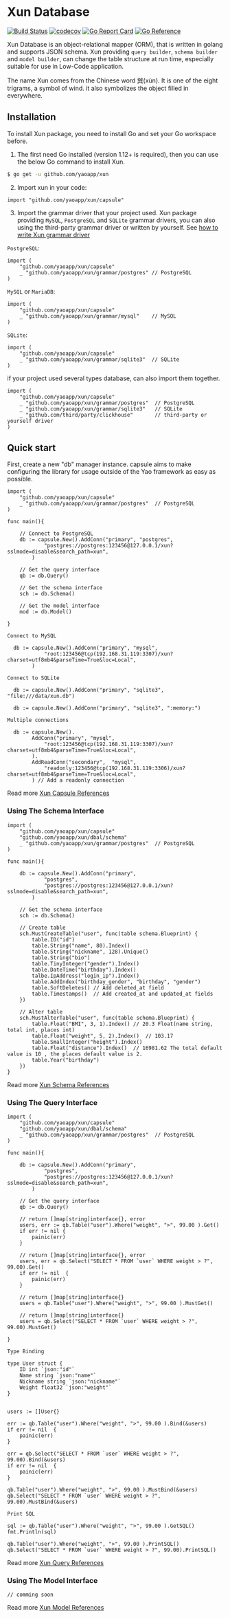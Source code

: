 # Xun Database

[![Build Status](https://travis-ci.com/YaoApp/xun.svg?branch=main)](https://travis-ci.com/YaoApp/xun)
[![codecov](https://codecov.io/gh/YaoApp/xun/branch/main/graph/badge.svg?token=R4FW9PXF01)](https://codecov.io/gh/YaoApp/xun)
[![Go Report Card](https://goreportcard.com/badge/github.com/YaoApp/xun)](https://goreportcard.com/report/github.com/YaoApp/xun)
[![Go Reference](https://pkg.go.dev/badge/github.com/yaoapp/xun.svg)](https://pkg.go.dev/github.com/yaoapp/xun)

Xun Database is an object-relational mapper (ORM), that is written in golang and supports JSON schema. Xun providing `query builder`, `schema builder` and `model builder`, can change the table structure at run time, especially suitable for use in Low-Code application.

The name Xun comes from the Chinese word 巽(xùn). It is one of the eight trigrams, a symbol of wind. it also symbolizes the object filled in everywhere.

## Installation

To install Xun package, you need to install Go and set your Go workspace before.

1. The first need Go installed (version 1.12+ is required), then you can use the below Go command to install Xun.

```bash
$ go get -u github.com/yaoapp/xun
```

2. Import xun in your code:

```golang
import "github.com/yaoapp/xun/capsule"
```

3. Import the grammar driver that your project used.
   Xun package providing `MySQL`, `PostgreSQL` and `SQLite` grammar drivers, you can also using the third-party grammar driver or written by yourself. See [how to write Xun grammar driver](docs/contributing/xun-grammar-driver.md)

`PostgreSQL`:

```golang
import (
    "github.com/yaoapp/xun/capsule"
    _ "github.com/yaoapp/xun/grammar/postgres" // PostgreSQL
)
```

`MySQL` or `MariaDB`:

```golang
import (
    "github.com/yaoapp/xun/capsule"
    _ "github.com/yaoapp/xun/grammar/mysql"    // MySQL
)
```

`SQLite`:

```golang
import (
    "github.com/yaoapp/xun/capsule"
    _ "github.com/yaoapp/xun/grammar/sqlite3"  // SQLite
)
```

if your project used several types database, can also import them together.

```golang
import (
    "github.com/yaoapp/xun/capsule"
    _ "github.com/yaoapp/xun/grammar/postgres"  // PostgreSQL
    _ "github.com/yaoapp/xun/grammar/sqlite3"   // SQLite
    _ "github.com/third/party/clickhouse"       // third-party or yourself driver
)
```

## Quick start

First, create a new "db" manager instance. capsule aims to make configuring the library for usage outside of the Yao framework as easy as possible.

```golang
import (
    "github.com/yaoapp/xun/capsule"
    _ "github.com/yaoapp/xun/grammar/postgres"  // PostgreSQL
)

func main(){

    // Connect to PostgreSQL
    db := capsule.New().AddConn("primary", "postgres",
            "postgres://postgres:123456@127.0.0.1/xun?sslmode=disable&search_path=xun",
        )

    // Get the query interface
    qb := db.Query()

    // Get the schema interface
    sch := db.Schema()

    // Get the model interface
    mod := db.Model()

}
```

`Connect to MySQL`

```golang
  db := capsule.New().AddConn("primary", "mysql",
            "root:123456@tcp(192.168.31.119:3307)/xun?charset=utf8mb4&parseTime=True&loc=Local",
        )
```

`Connect to SQLite`

```golang
  db := capsule.New().AddConn("primary", "sqlite3", "file:///data/xun.db")
```

```golang
  db := capsule.New().AddConn("primary", "sqlite3", ":memory:")
```

`Multiple connections`

```golang
  db := capsule.New().
        AddConn("primary", "mysql",
            "root:123456@tcp(192.168.31.119:3307)/xun?charset=utf8mb4&parseTime=True&loc=Local",
        ).
        AddReadConn("secondary",  "mysql",
            "readonly:123456@tcp(192.168.31.119:3306)/xun?charset=utf8mb4&parseTime=True&loc=Local",
        ) // Add a readonly connection
```

Read more [Xun Capsule References](docs/capsule.md)

### Using The Schema Interface

```golang
import (
    "github.com/yaoapp/xun/capsule"
    "github.com/yaoapp/xun/dbal/schema"
    _ "github.com/yaoapp/xun/grammar/postgres"  // PostgreSQL
)

func main(){

    db := capsule.New().AddConn("primary",
            "postgres",
            "postgres://postgres:123456@127.0.0.1/xun?sslmode=disable&search_path=xun",
        )

    // Get the schema interface
    sch := db.Schema()

    // Create table
    sch.MustCreateTable("user", func(table schema.Blueprint) {
        table.ID("id")
        table.String("name", 80).Index()
        table.String("nickname", 128).Unique()
        table.String("bio")
        table.TinyInteger("gender").Index()
        table.DateTime("birthday").Index()
        talbe.IpAddress("login_ip").Index()
        table.AddIndex("birthday_gender", "birthday", "gender")
        table.SoftDeletes() // Add deleted_at field
        table.Timestamps()  // Add created_at and updated_at fields
    })

    // Alter table
    sch.MustAlterTable("user", func(table schema.Blueprint) {
        table.Float("BMI", 3, 1).Index() // 20.3 Float(name string, total int, places int)
        table.Float("weight", 5, 2).Index()  // 103.17
        table.SmallInteger("height").Index()
        table.Float("distance").Index()  // 16981.62 The total default value is 10 , the places default value is 2.
        table.Year("birthday")
    })
}
```

Read more [Xun Schema References](docs/schema.md)

### Using The Query Interface

```golang
import (
    "github.com/yaoapp/xun/capsule"
    "github.com/yaoapp/xun/dbal/schema"
    _ "github.com/yaoapp/xun/grammar/postgres"  // PostgreSQL
)

func main(){

    db := capsule.New().AddConn("primary",
            "postgres",
            "postgres://postgres:123456@127.0.0.1/xun?sslmode=disable&search_path=xun",
        )

    // Get the query interface
    qb := db.Query()

    // return []map[string]interface{}, error
    users, err := qb.Table("user").Where("weight", ">", 99.00 ).Get()
    if err != nil {
        painic(err)
    }

    // return []map[string]interface{}, error
    users, err = qb.Select("SELECT * FROM `user` WHERE weight > ?", 99.00).Get()
    if err != nil  {
        painic(err)
    }

    // return []map[string]interface{}
    users = qb.Table("user").Where("weight", ">", 99.00 ).MustGet()

    // return []map[string]interface{}
    users = qb.Select("SELECT * FROM `user` WHERE weight > ?", 99.00).MustGet()

}
```

`Type Binding`

```golang
type User struct {
    ID int `json:"id"`
    Name string `json:"name"`
    Nickname string `json:"nickname"`
    Weight float32 `json:"weight"`
}


users := []User{}

err := qb.Table("user").Where("weight", ">", 99.00 ).Bind(&users)
if err != nil  {
    painic(err)
}

err = qb.Select("SELECT * FROM `user` WHERE weight > ?", 99.00).Bind(&users)
if err != nil  {
    painic(err)
}

qb.Table("user").Where("weight", ">", 99.00 ).MustBind(&users)
qb.Select("SELECT * FROM `user` WHERE weight > ?", 99.00).MustBind(&users)

```

`Print SQL`

```golang
sql := qb.Table("user").Where("weight", ">", 99.00 ).GetSQL()
fmt.Println(sql)

qb.Table("user").Where("weight", ">", 99.00 ).PrintSQL()
qb.Select("SELECT * FROM `user` WHERE weight > ?", 99.00).PrintSQL()

```

Read more [Xun Query References](docs/query.md)

### Using The Model Interface

```golang
// comming soon
```

Read more [Xun Model References](docs/model.md)
